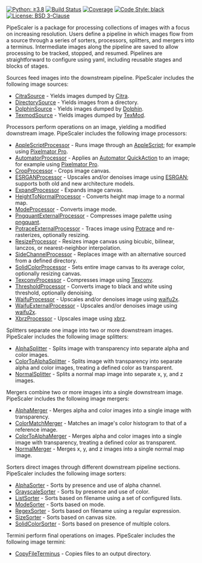 [![Python: ≥3.8](https://img.shields.io/badge/python-≥3.8-green.svg)](https://docs.python.org/3/whatsnew/3.8.html)
[![Build Status](https://app.travis-ci.com/KarlTDebiec/PipeScaler.svg?branch=master)](https://app.travis-ci.com/github/KarlTDebiec/PipeScaler)
[![Coverage](https://img.shields.io/badge/coverage-74-yellowgreen)](https://app.travis-ci.com/github/KarlTDebiec/PipeScaler)
[![Code Style: black](https://img.shields.io/badge/code%20style-black-000000.svg)](https://github.com/psf/black)
[![License: BSD 3-Clause](https://img.shields.io/badge/license-BSD%203--Clause-blue.svg)](https://opensource.org/licenses/BSD-3-Clause)

PipeScaler is a package for processing collections of images with a focus on increasing
resolution. Users define a pipeline in which images flow from a source through a series
of sorters, processors, splitters, and mergers into a terminus. Intermediate images
along the pipeline are saved to allow processing to be tracked, stopped, and
resumed. Pipelines are straightforward to configure using yaml, including reusable
stages and blocks of stages.

Sources feed images into the downstream pipeline. PipeScaler includes the following
image sources:
* [CitraSource](https://github.com/KarlTDebiec/PipeScaler/tree/master/pipescaler/sources/citra_source.py) - Yields images dumped by [Citra](https://citra-emu.org).
* [DirectorySource](https://github.com/KarlTDebiec/PipeScaler/tree/master/pipescaler/sources/directory_source.py) - Yields images from a directory.
* [DolphinSource](https://github.com/KarlTDebiec/PipeScaler/tree/master/pipescaler/sources/dolphin_source.py) - Yields images dumped by [Dolphin](https://dolphin-emu.org/).
* [TexmodSource](https://github.com/KarlTDebiec/PipeScaler/tree/master/pipescaler/sources/texmod_source.py) - Yields images dumped by [TexMod](https://www.moddb.com/downloads/texmod4).

Processors perform operations on an image, yielding a modified downstream image.
PipeScaler includes the following image processors:
* [AppleScriptProcessor](https://github.com/KarlTDebiec/PipeScaler/tree/master/pipescaler/processors/apple_script_processor.py) - Runs image through an [AppleScript](https://developer.apple.com/library/archive/documentation/AppleScript/Conceptual/AppleScriptLangGuide/introduction/ASLR_intro.html); for example using [Pixelmator Pro](https://www.pixelmator.com/support/guide/pixelmator-pro/1270/).
* [AutomatorProcessor](https://github.com/KarlTDebiec/PipeScaler/tree/master/pipescaler/processors/automator_processor.py) - Applies an [Automator QuickAction](https://support.apple.com/guide/automator/welcome/mac) to an image; for example using [Pixelmator Pro](https://www.pixelmator.com/support/guide/pixelmator-pro/1270/).
* [CropProcessor](https://github.com/KarlTDebiec/PipeScaler/tree/master/pipescaler/processors/crop_processor.py) - Crops image canvas.
* [ESRGANProcessor](https://github.com/KarlTDebiec/PipeScaler/tree/master/pipescaler/processors/esrgan_processor.py) - Upscales and/or denoises image using [ESRGAN](https://github.com/xinntao/ESRGAN); supports both old and new architecture models.
* [ExpandProcessor](https://github.com/KarlTDebiec/PipeScaler/tree/master/pipescaler/processors/expand_processor.py) - Expands image canvas.
* [HeightToNormalProcessor](https://github.com/KarlTDebiec/PipeScaler/tree/master/pipescaler/processors/height_to_normal_processor.py) - Converts height map image to a normal map.
* [ModeProcessor](https://github.com/KarlTDebiec/PipeScaler/tree/master/pipescaler/processors/mode_processor.py) - Converts image mode.
* [PngquantExternalProcessor](https://github.com/KarlTDebiec/PipeScaler/tree/master/pipescaler/processors/pngquant_external_processor.py) - Compresses image palette using [pngquant](https://pngquant.org/).
* [PotraceExternalProcessor](https://github.com/KarlTDebiec/PipeScaler/tree/master/pipescaler/processors/potrace_external_processor.py) - Traces image using [Potrace](http://potrace.sourceforge.net/) and re-rasterizes, optionally resizing.
* [ResizeProcessor](https://github.com/KarlTDebiec/PipeScaler/tree/master/pipescaler/processors/resize_processor.py) - Resizes image canvas using bicubic, bilinear, lanczos, or nearest-neighbor interpolation.
* [SideChannelProcessor](https://github.com/KarlTDebiec/PipeScaler/tree/master/pipescaler/processors/side_channel_processor.py) - Replaces image with an alternative sourced from a defined directory.
* [SolidColorProcessor](https://github.com/KarlTDebiec/PipeScaler/tree/master/pipescaler/processors/solid_color_processor.py) - Sets entire image canvas to its average color, optionally resizing canvas.
* [TexconvProcessor](https://github.com/KarlTDebiec/PipeScaler/tree/master/pipescaler/processors/texconv_processor.py) - Compresses image using [Texconv](https://github.com/Microsoft/DirectXTex/wiki/Texconv).
* [ThresholdProcessor](https://github.com/KarlTDebiec/PipeScaler/tree/master/pipescaler/processors/threshold_processor.py) - Converts image to black and white using threshold, optionally denoising.
* [WaifuProcessor](https://github.com/KarlTDebiec/PipeScaler/tree/master/pipescaler/processors/waifu_processor.py) - Upscales and/or denoises image using [waifu2x](https://github.com/nagadomi/waifu2x).
* [WaifuExternalProcessor](https://github.com/KarlTDebiec/PipeScaler/tree/master/pipescaler/processors/waifu_external_processor.py) - Upscales and/or denoises image using [waifu2x](https://github.com/nagadomi/waifu2x).
* [XbrzProcessor](https://github.com/KarlTDebiec/PipeScaler/tree/master/pipescaler/processors/xbrz_processor.py) - Upscales image using [xbrz](https://github.com/ioistired/xbrz.py).

Splitters separate one image into two or more downstream images. PipeScaler includes the
following image splitters:
* [AlphaSplitter](https://github.com/KarlTDebiec/PipeScaler/tree/master/pipescaler/splitters/alpha_splitter.py) - Splits image with transparency into separate alpha and color images.
* [ColorToAlphaSplitter](https://github.com/KarlTDebiec/PipeScaler/tree/master/pipescaler/splitters/color_to_alpha_splitter.py) - Splits image with transparency into separate alpha and color images, treating a defined color as transparent.
* [NormalSplitter](https://github.com/KarlTDebiec/PipeScaler/tree/master/pipescaler/splitters/normal_splitter.py) - Splits a normal map image into separate x, y, and z images.

Mergers combine two or more images into a single downstream image. PipeScaler includes
the following image mergers:
* [AlphaMerger](https://github.com/KarlTDebiec/PipeScaler/tree/master/pipescaler/mergers/alpha_merger.py) - Merges alpha and color images into a single image with transparency.
* [ColorMatchMerger](https://github.com/KarlTDebiec/PipeScaler/tree/master/pipescaler/mergers/color_match_merger.py) - Matches an image's color histogram to that of a reference image.
* [ColorToAlphaMerger](https://github.com/KarlTDebiec/PipeScaler/tree/master/pipescaler/mergers/color_to_alpha_merger.py) - Merges alpha and color images into a single image with transparency, treating a defined color as transparent.
* [NormalMerger](https://github.com/KarlTDebiec/PipeScaler/tree/master/pipescaler/mergers/normal_merger.py) - Merges x, y, and z images into a single normal map image.

Sorters direct images through different downstream pipeline sections. PipeScaler
includes the following image sorters:
* [AlphaSorter](https://github.com/KarlTDebiec/PipeScaler/tree/master/pipescaler/sorters/alpha_sorter.py) - Sorts by presence and use of alpha channel.
* [GrayscaleSorter](https://github.com/KarlTDebiec/PipeScaler/tree/master/pipescaler/sorters/grayscale_sorter.py) - Sorts by presence and use of color.
* [ListSorter](https://github.com/KarlTDebiec/PipeScaler/tree/master/pipescaler/sorters/list_sorter.py) - Sorts based on filename using a set of configured lists.
* [ModeSorter](https://github.com/KarlTDebiec/PipeScaler/tree/master/pipescaler/sorters/mode_sorter.py) - Sorts based on mode.
* [RegexSorter](https://github.com/KarlTDebiec/PipeScaler/tree/master/pipescaler/sorters/regex_sorter.py) - Sorts based on filename using a regular expression.
* [SizeSorter](https://github.com/KarlTDebiec/PipeScaler/tree/master/pipescaler/sorters/size_sorter.py) - Sorts based on canvas size.
* [SolidColorSorter](https://github.com/KarlTDebiec/PipeScaler/tree/master/pipescaler/sorters/solid_color_sorter.py) - Sorts based on presence of multiple colors.

Termini perform final operations on images. PipeScaler includes the following image
termini:
* [CopyFileTerminus](https://github.com/KarlTDebiec/PipeScaler/tree/master/pipescaler/termini/copy_file_terminus.py) - Copies files to an output directory.
